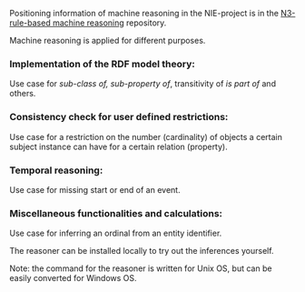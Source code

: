 Positioning information of machine reasoning in the NIE-project is in the [N3-rule-based machine reasoning](https://github.com/nie-ine/N3-rule-based_machine-reasoning) repository.


Machine reasoning is applied for different purposes.

### Implementation of the RDF model theory:
Use case for *sub-class of, sub-property of*, transitivity of *is part of* and others.

### Consistency check for user defined restrictions:
Use case for a restriction on the number (cardinality) of objects a certain subject instance can have for a certain relation (property).

### Temporal reasoning:
Use case for missing start or end of an event.

### Miscellaneous functionalities and calculations:
Use case for inferring an ordinal from an entity identifier.


The reasoner can be installed locally to try out the inferences yourself.

Note: the command for the reasoner is written for Unix OS, but can be easily converted for Windows OS.

